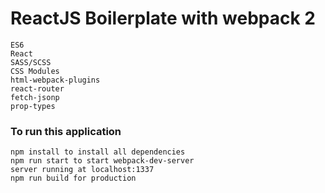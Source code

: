 # ReactJS Boilerplate with webpack 2

```
ES6
React
SASS/SCSS
CSS Modules
html-webpack-plugins
react-router
fetch-jsonp
prop-types
```


### To run this application

```
npm install to install all dependencies
npm run start to start webpack-dev-server
server running at localhost:1337
npm run build for production
```
